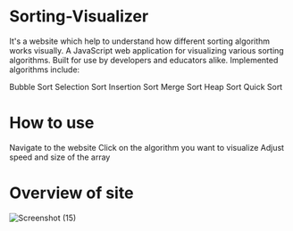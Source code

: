 # Sorting-Visualizer
It's a website which help to understand how different sorting algorithm works visually. A JavaScript web application for visualizing various sorting algorithms. Built for use by developers and educators alike. Implemented algorithms include:

Bubble Sort
Selection Sort
Insertion Sort
Merge Sort
Heap Sort
Quick Sort


#  How to use
Navigate to the website
Click on the algorithm you want to visualize
Adjust speed and size of the array

#  Overview of site

![Screenshot (15)](https://github.com/RahulBharti330/Sorting-Visualizer/assets/108974464/a098b623-1158-4596-a1a6-9362b21cd0b9)
